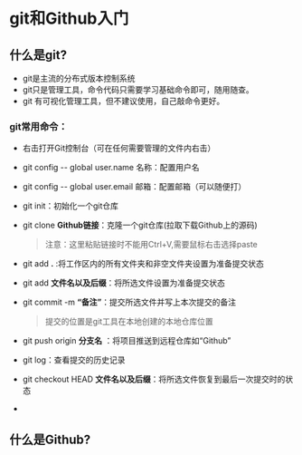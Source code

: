 # git和Github入门

## 什么是git? 

- git是主流的分布式版本控制系统
- git只是管理工具，命令代码只需要学习基础命令即可，随用随查。
- git 有可视化管理工具，但不建议使用，自己敲命令更好。

### git常用命令：

- 右击打开Git控制台（可在任何需要管理的文件内右击）

- git config -- global user.name 名称：配置用户名
- git config -- global user.email 邮箱：配置邮箱（可以随便打）

- git init：初始化一个git仓库

- git clone **Github链接**：克隆一个git仓库(拉取下载Github上的源码)

  > 注意：这里粘贴链接时不能用Ctrl+V,需要鼠标右击选择paste

- git add **.** :将工作区内的所有文件夹和非空文件夹设置为准备提交状态

- git add **文件名以及后缀**：将所选文件设置为准备提交状态

- git commit -m **“备注”**：提交所选文件并写上本次提交的备注

  > 提交的位置是git工具在本地创建的本地仓库位置

- git push origin **分支名** ：将项目推送到远程仓库如“Github”

- git log：查看提交的历史记录
- git checkout HEAD **文件名以及后缀**：将所选文件恢复到最后一次提交时的状态
- 

## 什么是Github?

